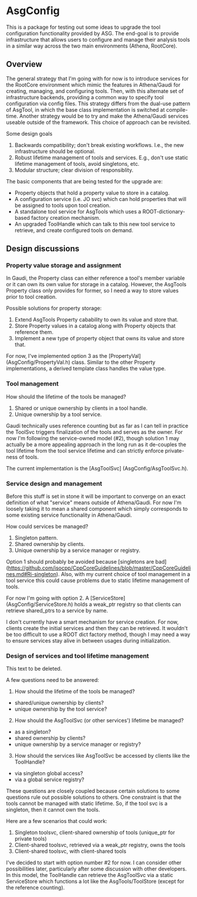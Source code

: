 # AsgConfig

This is a package for testing out some ideas to upgrade the tool configuration
functionality provided by ASG. The end-goal is to provide infrastructure that
allows users to configure and manage their analysis tools in a similar way
across the two main environments (Athena, RootCore).

## Overview

The general strategy that I'm going with for now is to introduce services for
the RootCore environment which mimic the features in Athena/Gaudi for creating,
managing, and configuring tools. Then, with this alternate set of infrastructure
backends, providing a common way to specify tool configuration via config files.
This strategy differs from the dual-use pattern of AsgTool, in which the base
class implementation is switched at compile-time. Another strategy would be to
try and make the Athena/Gaudi services useable outside of the framework. This
choice of approach can be revisited.

Some design goals
1. Backwards compatibility; don't break existing workflows. I.e., the new
   infrastructure should be optional.
2. Robust lifetime management of tools and services. E.g., don't use static
   lifetime management of tools, avoid singletons, etc.
3. Modular structure; clear division of responsiblity.

The basic components that are being tested for the upgrade are:
* Property objects that hold a property value to store in a catalog.
* A configuration service (i.e. JO svc) which can hold properties that will
  be assigned to tools upon tool creation.
* A standalone tool service for AsgTools which uses a ROOT-dictionary-based
  factory creation mechanism.
* An upgraded ToolHandle which can talk to this new tool service to retrieve,
  and create configured tools on demand.

## Design discussions

### Property value storage and assignment

In Gaudi, the Property class can either reference a tool's member variable or
it can own its own value for storage in a catalog. However, the AsgTools
Property class only provides for former, so I need a way to store values prior
to tool creation.

Possible solutions for property storage:
1. Extend AsgTools Property cabability to own its value and store that.
2. Store Property values in a catalog along with Property objects that
   reference them.
3. Implement a new type of property object that owns its value and store that.

For now, I've implemented option 3 as the [PropertyVal] (AsgConfig/PropertyVal.h)
class. Similar to the other Property implementations, a derived template class
handles the value type.

### Tool management

How should the lifetime of the tools be managed?
1. Shared or unique ownership by clients in a tool handle.
2. Unique ownership by a tool service.

Gaudi technically uses reference counting but as far as I can tell in practice
the ToolSvc triggers finalization of the tools and serves as the owner. For now
I'm following the service-owned model (#2), though solution 1 may actually be
a more appealing approach in the long run as it de-couples the tool lifetime
from the tool service lifetime and can strictly enforce private-ness of tools.

The current implementation is the [AsgToolSvc] (AsgConfig/AsgToolSvc.h).

### Service design and management

Before this stuff is set in stone it will be important to converge on an exact
definition of what "service" means outside of Athena/Gaudi. For now I'm loosely
taking it to mean a shared component which simply corresponds to some existing
service functionality in Athena/Gaudi.

How could services be managed?
1. Singleton pattern.
2. Shared ownership by clients.
3. Unique ownership by a service manager or registry.

Option 1 should probably be avoided because
[singletons are bad] (https://github.com/isocpp/CppCoreGuidelines/blob/master/CppCoreGuidelines.md#Ri-singleton).
Also, with my current choice of tool management in a tool service this could
cause problems due to static lifetime management of tools.

For now I'm going with option 2. A [ServiceStore] (AsgConfig/ServiceStore.h)
holds a weak\_ptr registry so that clients can retrieve shared\_ptrs to a
service by name.

I don't currently have a smart mechanism for service creation. For now, clients
create the initial services and then they can be retrieved. It wouldn't be too
difficult to use a ROOT dict factory method, though I may need a way to ensure
services stay alive in between usages during initialization.

### Design of services and tool lifetime management

This text to be deleted.

A few questions need to be answered:

1. How should the lifetime of the tools be managed?
  * shared/unique ownership by clients?
  * unique ownership by the tool service?
2. How should the AsgToolSvc (or other services') lifetime be managed?
  * as a singleton?
  * shared ownership by clients?
  * unique ownership by a service manager or registry?
3. How should the services like AsgToolSvc be accessed by clients like the
   ToolHandle?
  * via singleton global access?
  * via a global service registry?

These questions are closely coupled because certain solutions to some questions
rule out possible solutions to others. One constraint is that the tools cannot
be managed with static lifetime. So, if the tool svc is a singleton, then it
cannot own the tools.

Here are a few scenarios that could work:

1. Singleton toolsvc, client-shared ownership of tools (unique\_ptr for private
   tools)
2. Client-shared toolsvc, retrieved via a weak\_ptr registry, owns the tools
3. Client-shared toolsvc, with client-shared tools

I've decided to start with option number #2 for now. I can consider other
possibilities later, particularly after some discussion with other developers.
In this model, the ToolHandle can retrieve the AsgToolSvc via a static
ServiceStore which functions a lot like the AsgTools/ToolStore (except for the
reference counting).
